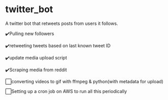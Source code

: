 # twitter_bot
A twitter bot that retweets posts from users it follows.

✔️Pulling new followers

✔️retweeting tweets based on last known tweet ID

✔️update media upload script

✔️Scraping media from reddit

⬜converting videos to gif with ffmpeg & python(with metadata for upload)

⬜Setting up a cron job on AWS to run all this periodically 
